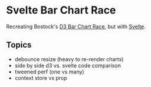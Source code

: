 # Svelte Bar Chart Race

Recreating Bostock's [D3 Bar Chart Race](https://observablehq.com/@d3/bar-chart-race), but with [Svelte](https://svelte.dev/).

## Topics

- debounce resize (heavy to re-render charts)
- side by side d3 vs. svelte code comparison
- tweened perf (one vs many)
- context store vs prop
